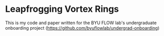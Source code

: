 # Leapfrogging Vortex Rings
This is my code and paper written for the BYU FLOW lab's undergraduate onboarding project (https://github.com/byuflowlab/undergrad-onboarding)
